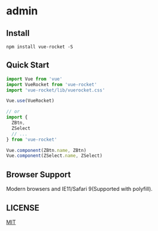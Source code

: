# admin


## Install
```shell
npm install vue-rocket -S
```


## Quick Start
``` javascript
import Vue from 'vue'
import VueRocket from 'vue-rocket'
import 'vue-rocket/lib/vuerocket.css'

Vue.use(VueRocket)

// or
import {
  ZBtn,
  ZSelect
  // ...
} from 'vue-rocket'

Vue.component(ZBtn.name, ZBtn)
Vue.component(ZSelect.name, ZSelect)
```


## Browser Support
Modern browsers and IE11/Safari 9(Supported with polyfill).


## LICENSE
[MIT](LICENSE)